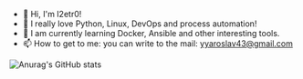 - 👋 Hi, I'm I2etr0!
- 👀 I really love Python, Linux, DevOps and process automation!
- 🌱 I am currently learning Docker, Ansible and other interesting tools.
- 📫 How to get to me: you can write to the mail: yyaroslav43@gmail.сom

![Anurag's GitHub stats](https://github-readme-stats.vercel.app/api?username=I2etr0&show_icons=true&bg_color=DEG,#FA8072,#C71585)
